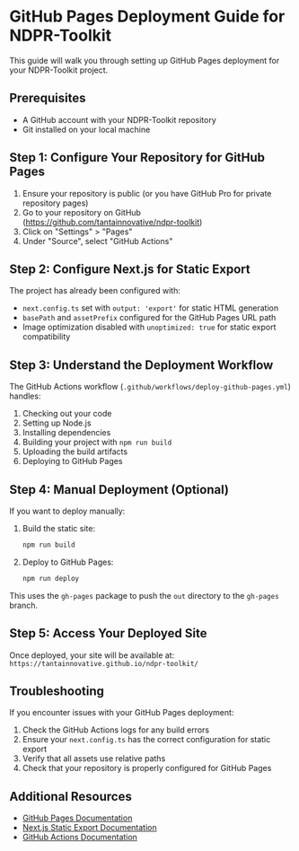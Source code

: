 # GitHub Pages Deployment Guide for NDPR-Toolkit

This guide will walk you through setting up GitHub Pages deployment for your NDPR-Toolkit project.

## Prerequisites

- A GitHub account with your NDPR-Toolkit repository
- Git installed on your local machine

## Step 1: Configure Your Repository for GitHub Pages

1. Ensure your repository is public (or you have GitHub Pro for private repository pages)
2. Go to your repository on GitHub (https://github.com/tantainnovative/ndpr-toolkit)
3. Click on "Settings" > "Pages"
4. Under "Source", select "GitHub Actions"

## Step 2: Configure Next.js for Static Export

The project has already been configured with:

- `next.config.ts` set with `output: 'export'` for static HTML generation
- `basePath` and `assetPrefix` configured for the GitHub Pages URL path
- Image optimization disabled with `unoptimized: true` for static export compatibility

## Step 3: Understand the Deployment Workflow

The GitHub Actions workflow (`.github/workflows/deploy-github-pages.yml`) handles:

1. Checking out your code
2. Setting up Node.js
3. Installing dependencies
4. Building your project with `npm run build`
5. Uploading the build artifacts
6. Deploying to GitHub Pages

## Step 4: Manual Deployment (Optional)

If you want to deploy manually:

1. Build the static site:
   ```bash
   npm run build
   ```

2. Deploy to GitHub Pages:
   ```bash
   npm run deploy
   ```

This uses the `gh-pages` package to push the `out` directory to the `gh-pages` branch.

## Step 5: Access Your Deployed Site

Once deployed, your site will be available at:
`https://tantainnovative.github.io/ndpr-toolkit/`

## Troubleshooting

If you encounter issues with your GitHub Pages deployment:

1. Check the GitHub Actions logs for any build errors
2. Ensure your `next.config.ts` has the correct configuration for static export
3. Verify that all assets use relative paths
4. Check that your repository is properly configured for GitHub Pages

## Additional Resources

- [GitHub Pages Documentation](https://docs.github.com/en/pages)
- [Next.js Static Export Documentation](https://nextjs.org/docs/advanced-features/static-html-export)
- [GitHub Actions Documentation](https://docs.github.com/en/actions)
